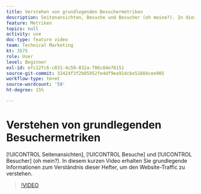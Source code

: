 ```yaml
---
title: Verstehen von grundlegenden Besuchermetriken
description: Seitenansichten, Besuche und Besucher (oh meine?). In diesem kurzen Video erhalten Sie grundlegende Informationen zum Verständnis dieser Hefter, um den Website-Traffic zu verstehen.
feature: Metriken
topics: null
activity: use
doc-type: feature video
team: Technical Marketing
kt: 3575
role: User
level: Beginner
exl-id: efc12fc6-c031-4c50-832a-786c84e76151
source-git-commit: 32424f3f2b05952fe4df9ea91dcbe51684cee905
workflow-type: tm+mt
source-wordcount: '59'
ht-degree: 15%

---
```


# Verstehen von grundlegenden Besuchermetriken

[!UICONTROL Seitenansichten],  [!UICONTROL Besuche] und  [!UICONTROL Besucher]  (oh mein?). In diesem kurzen Video erhalten Sie grundlegende Informationen zum Verständnis dieser Hefter, um den Website-Traffic zu verstehen.

>[!VIDEO](https://video.tv.adobe.com/v/28774/?quality=12)
